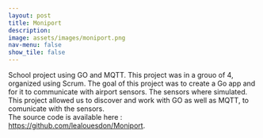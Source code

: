 ```yaml
---
layout: post
title: Moniport
description:
image: assets/images/moniport.png
nav-menu: false
show_tile: false
---
```


School project using GO and MQTT.
This project was in a grouo of 4, organized using Scrum.
The goal of this project was to create a Go app and for it to communicate with airport sensors. The sensors where simulated. This project allowed us to discover and work with GO as well as MQTT, to comunicate with the sensors.
<br>
The source code is available here : <a href="https://github.com/lealouesdon/Moniport">https://github.com/lealouesdon/Moniport</a>.
